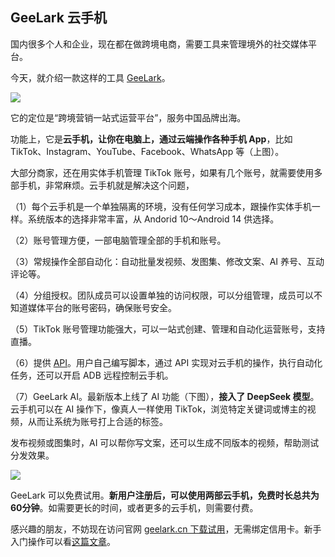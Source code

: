 ## GeeLark 云手机

国内很多个人和企业，现在都在做跨境电商，需要工具来管理境外的社交媒体平台。

今天，就介绍一款这样的工具 [GeeLark](https://www.geelark.cn/?utm_source=ruanyifeng.com&utm_medium=post&utm_campaign=campaign20250228)。

![](https://cdn.beekka.com/blogimg/asset/202502/bg2025022601.webp)

它的定位是“跨境营销一站式运营平台”，服务中国品牌出海。

功能上，它是**云手机，让你在电脑上，通过云端操作各种手机 App**，比如 TikTok、Instagram、YouTube、Facebook、WhatsApp 等（上图）。

大部分商家，还在用实体手机管理 TikTok 账号，如果有几个账号，就需要使用多部手机，非常麻烦。云手机就是解决这个问题，

（1）每个云手机是一个单独隔离的环境，没有任何学习成本，跟操作实体手机一样。系统版本的选择非常丰富，从 Andorid 10～Android 14 供选择。

（2）账号管理方便，一部电脑管理全部的手机和账号。

（3）常规操作全部自动化：自动批量发视频、发图集、修改文案、AI 养号、互动评论等。

（4）分组授权。团队成员可以设置单独的访问权限，可以分组管理，成员可以不知道媒体平台的账号密码，确保账号安全。

（5）TikTok 账号管理功能强大，可以一站式创建、管理和自动化运营账号，支持直播。

（6）提供 [API](https://open.geelark.cn/web/#/602813388/101527801)。用户自己编写脚本，通过 API 实现对云手机的操作，执行自动化任务，还可以开启 ADB 远程控制云手机。

（7）GeeLark AI。最新版本上线了 AI 功能（下图），**接入了 DeepSeek 模型**。云手机可以在 AI 操作下，像真人一样使用 TikTok，浏览特定关键词或博主的视频，从而让系统为账号打上合适的标签。

发布视频或图集时，AI 可以帮你写文案，还可以生成不同版本的视频，帮助测试分发效果。

![](https://cdn.beekka.com/blogimg/asset/202502/bg2025022709.webp)

GeeLark 可以免费试用。**新用户注册后，可以使用两部云手机，免费时长总共为60分钟**。如需要更长的时间，或者更多的云手机，则需要付费。

感兴趣的朋友，不妨现在访问官网 [geelark.cn 下载试用](https://www.geelark.cn/download-center/?utm_source=ruanyifeng.com&utm_medium=post&utm_campaign=campaign20250228)，无需绑定信用卡。新手入门操作可以看[这篇文章](https://www.geelark.cn/blog/beginner-s-guide-how-to-run-a-tiktok-account-efficiently/?utm_source=ruanyifeng.com&utm_medium=post&utm_campaign=campaign20250228)。

